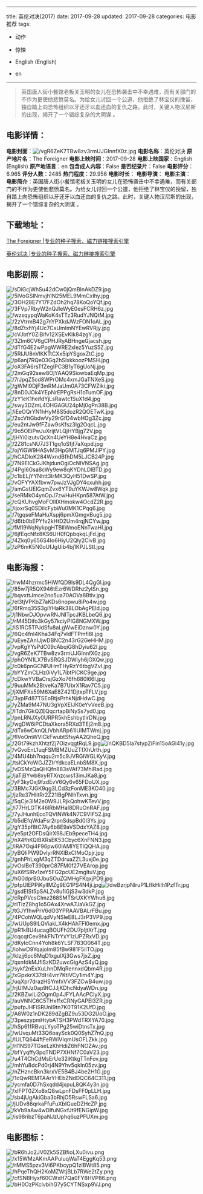 
---
title: 英伦对决(2017)
date: 2017-09-28
updated: 2017-09-28
categories: 电影推荐
tags:
- 动作
- 惊悚

- English (English)
- en
---


> 英国唐人街小餐馆老板关玉明的女儿在恐怖袭击中不幸遇难，而有关部门的不作为更使他悲愤莫名。为给女儿讨回一个公道，他拒绝了林宝仪的挽留，独自踏上向恐怖组织以牙还牙以血还血的复仇之路。此时，关键人物汉尼斯的出现，揭开了一个错综复杂的大阴谋 。

## **电影详情**：

**电影封面**：<img src="https://image.tmdb.org/t/p/w200/vgR6ZeK7TBw8zv3rmUJGInnfX0z.jpg" alt="/vgR6ZeK7TBw8zv3rmUJGInnfX0z.jpg" title="/vgR6ZeK7TBw8zv3rmUJGInnfX0z.jpg">
**电影名称**：英伦对决
**原产地片名**：The Foreigner
**电影上映时间**：2017-09-28
**电影上映国家**：English (English)
**原产地语言**：en
**包含成人内容**：False
**是否纪录片**：False
**电影评分**：6.965
**评分人数**：2485
**热门程度**：29.956
**电影时长**：
**电影导演**：
**电影主演**：
**电影简介**：英国唐人街小餐馆老板关玉明的女儿在恐怖袭击中不幸遇难，而有关部门的不作为更使他悲愤莫名。为给女儿讨回一个公道，他拒绝了林宝仪的挽留，独自踏上向恐怖组织以牙还牙以血还血的复仇之路。此时，关键人物汉尼斯的出现，揭开了一个错综复杂的大阴谋 。

## **下载地址**：
[The Foreigner |专业的种子搜索、磁力链接搜索引擎](https://movie.amd794.com:2083/?search=The%20Foreigner&ordering=&mode=match_phrase&page_size=10&page=1)

[英伦对决 |专业的种子搜索、磁力链接搜索引擎](https://movie.amd794.com:2083/?search=%E8%8B%B1%E4%BC%A6%E5%AF%B9%E5%86%B3&ordering=&mode=match_phrase&page_size=10&page=1)
 

## **电影剧照**：
<img src="https://image.tmdb.org/t/p/original/sDiGcjWhSu42dCw0jQmBInAkDZ9.jpg" alt="/sDiGcjWhSu42dCw0jQmBInAkDZ9.jpg" title="/sDiGcjWhSu42dCw0jQmBInAkDZ9.jpg"><img src="https://image.tmdb.org/t/p/original/5IVoGSlNmvjh1N25MEL9MmCxIhy.jpg" alt="/5IVoGSlNmvjh1N25MEL9MmCxIhy.jpg" title="/5IVoGSlNmvjh1N25MEL9MmCxIhy.jpg"><img src="https://image.tmdb.org/t/p/original/3OH28E7Y17FZdOh2hq78KoQoYQf.jpg" alt="/3OH28E7Y17FZdOh2hq78KoQoYQf.jpg" title="/3OH28E7Y17FZdOh2hq78KoQoYQf.jpg"><img src="https://image.tmdb.org/t/p/original/3FVp7RbyW2nQJleWyE0esFCRH6z.jpg" alt="/3FVp7RbyW2nQJleWyE0esFCRH6z.jpg" title="/3FVp7RbyW2nQJleWyE0esFCRH6z.jpg"><img src="https://image.tmdb.org/t/p/original/wzsqypqWaKoK4sTTz3RudYJNQtM.jpg" alt="/wzsqypqWaKoK4sTTz3RudYJNQtM.jpg" title="/wzsqypqWaKoK4sTTz3RudYJNQtM.jpg"><img src="https://image.tmdb.org/t/p/original/2zVtrmB42g7nYPXkdJWzFON1oAL.jpg" alt="/2zVtrmB42g7nYPXkdJWzFON1oAL.jpg" title="/2zVtrmB42g7nYPXkdJWzFON1oAL.jpg"><img src="https://image.tmdb.org/t/p/original/8dZtxhYj4Uc7CxUmImNYEwRVRjy.jpg" alt="/8dZtxhYj4Uc7CxUmImNYEwRVRjy.jpg" title="/8dZtxhYj4Uc7CxUmImNYEwRVRjy.jpg"><img src="https://image.tmdb.org/t/p/original/cVJbtY0ZiBifv12XSEvKIk84zgY.jpg" alt="/cVJbtY0ZiBifv12XSEvKIk84zgY.jpg" title="/cVJbtY0ZiBifv12XSEvKIk84zgY.jpg"><img src="https://image.tmdb.org/t/p/original/3Zlm6CV6gCPHJRyABHngeGjacsh.jpg" alt="/3Zlm6CV6gCPHJRyABHngeGjacsh.jpg" title="/3Zlm6CV6gCPHJRyABHngeGjacsh.jpg"><img src="https://image.tmdb.org/t/p/original/dTfG4E2wPpgWWRE2xIez5YuzS5Z.jpg" alt="/dTfG4E2wPpgWWRE2xIez5YuzS5Z.jpg" title="/dTfG4E2wPpgWWRE2xIez5YuzS5Z.jpg"><img src="https://image.tmdb.org/t/p/original/5RIJU8nVlKKTtCXx5ipYSgoxZtC.jpg" alt="/5RIJU8nVlKKTtCXx5ipYSgoxZtC.jpg" title="/5RIJU8nVlKKTtCXx5ipYSgoxZtC.jpg"><img src="https://image.tmdb.org/t/p/original/p6anj7RQe03Gq2hSIxkkoozPMSH.jpg" alt="/p6anj7RQe03Gq2hSIxkkoozPMSH.jpg" title="/p6anj7RQe03Gq2hSIxkkoozPMSH.jpg"><img src="https://image.tmdb.org/t/p/original/oX3FA6rsTfZegIPC3B1yT6gUoNj.jpg" alt="/oX3FA6rsTfZegIPC3B1yT6gUoNj.jpg" title="/oX3FA6rsTfZegIPC3B1yT6gUoNj.jpg"><img src="https://image.tmdb.org/t/p/original/2mGq92sew8OjYAAQ9SiowbaEqMp.jpg" alt="/2mGq92sew8OjYAAQ9SiowbaEqMp.jpg" title="/2mGq92sew8OjYAAQ9SiowbaEqMp.jpg"><img src="https://image.tmdb.org/t/p/original/7rJpqZ5cd8WPrOMc4xmJGaTNXeS.jpg" alt="/7rJpqZ5cd8WPrOMc4xmJGaTNXeS.jpg" title="/7rJpqZ5cd8WPrOMc4xmJGaTNXeS.jpg"><img src="https://image.tmdb.org/t/p/original/gWMl9DjF3mRMJaUm0A73CFWZiki.jpg" alt="/gWMl9DjF3mRMJaUm0A73CFWZiki.jpg" title="/gWMl9DjF3mRMJaUm0A73CFWZiki.jpg"><img src="https://image.tmdb.org/t/p/original/8nD0JOk4YEpNrEPPgRsH1oTumOF.jpg" alt="/8nD0JOk4YEpNrEPPgRsH1oTumOF.jpg" title="/8nD0JOk4YEpNrEPPgRsH1oTumOF.jpg"><img src="https://image.tmdb.org/t/p/original/zY1eK1heifdYjLsRawtc1SuX1d4.jpg" alt="/zY1eK1heifdYjLsRawtc1SuX1d4.jpg" title="/zY1eK1heifdYjLsRawtc1SuX1d4.jpg"><img src="https://image.tmdb.org/t/p/original/swy3DZmL4OHGAGU24pMj0gPn38B.jpg" alt="/swy3DZmL4OHGAGU24pMj0gPn38B.jpg" title="/swy3DZmL4OHGAGU24pMj0gPn38B.jpg"><img src="https://image.tmdb.org/t/p/original/iEeOQrYN1hHyM8S5dozR2QOETwK.jpg" alt="/iEeOQrYN1hHyM8S5dozR2QOETwK.jpg" title="/iEeOQrYN1hHyM8S5dozR2QOETwK.jpg"><img src="https://image.tmdb.org/t/p/original/2scVttGbdwVy29rGfD4wbHOg3Zc.jpg" alt="/2scVttGbdwVy29rGfD4wbHOg3Zc.jpg" title="/2scVttGbdwVy29rGfD4wbHOg3Zc.jpg"><img src="https://image.tmdb.org/t/p/original/eu2ntJw9fFZaw9sKfsz3Ig2OqcL.jpg" alt="/eu2ntJw9fFZaw9sKfsz3Ig2OqcL.jpg" title="/eu2ntJw9fFZaw9sKfsz3Ig2OqcL.jpg"><img src="https://image.tmdb.org/t/p/original/9o5OEiPwJuXrijtVLQjHYBjg72V.jpg" alt="/9o5OEiPwJuXrijtVLQjHYBjg72V.jpg" title="/9o5OEiPwJuXrijtVLQjHYBjg72V.jpg"><img src="https://image.tmdb.org/t/p/original/jHYi0izutvQcXn4UeYH8e4HvaCz.jpg" alt="/jHYi0izutvQcXn4UeYH8e4HvaCz.jpg" title="/jHYi0izutvQcXn4UeYH8e4HvaCz.jpg"><img src="https://image.tmdb.org/t/p/original/2Z81csNU7J3T1gq1oSfjf7aXqpd.jpg" alt="/2Z81csNU7J3T1gq1oSfjf7aXqpd.jpg" title="/2Z81csNU7J3T1gq1oSfjf7aXqpd.jpg"><img src="https://image.tmdb.org/t/p/original/ojYiGW9HASvM3HpGMTJq6PMJIPY.jpg" alt="/ojYiGW9HASvM3HpGMTJq6PMJIPY.jpg" title="/ojYiGW9HASvM3HpGMTJq6PMJIPY.jpg"><img src="https://image.tmdb.org/t/p/original/hCADIoK284WxndBfhDM5LJCB24P.jpg" alt="/hCADIoK284WxndBfhDM5LJCB24P.jpg" title="/hCADIoK284WxndBfhDM5LJCB24P.jpg"><img src="https://image.tmdb.org/t/p/original/7N9EICkGJKhjdunOgiOcNIVNSAg.jpg" alt="/7N9EICkGJKhjdunOgiOcNIVNSAg.jpg" title="/7N9EICkGJKhjdunOgiOcNIVNSAg.jpg"><img src="https://image.tmdb.org/t/p/original/4Pgl6Gsa8cWy9ew8qKYDhLDlBTD.jpg" alt="/4Pgl6Gsa8cWy9ew8qKYDhLDlBTD.jpg" title="/4Pgl6Gsa8cWy9ew8qKYDhLDlBTD.jpg"><img src="https://image.tmdb.org/t/p/original/c1bELjYYNhtt3IrMK3QyH51DwSP.jpg" alt="/c1bELjYYNhtt3IrMK3QyH51DwSP.jpg" title="/c1bELjYYNhtt3IrMK3QyH51DwSP.jpg"><img src="https://image.tmdb.org/t/p/original/vOFYYAXfbvw7pwJzVJgDY4cxuhh.jpg" alt="/vOFYYAXfbvw7pwJzVJgDY4cxuhh.jpg" title="/vOFYYAXfbvw7pwJzVJgDY4cxuhh.jpg"><img src="https://image.tmdb.org/t/p/original/amGsUEIGqmZvx6YT9uYKWJw8Wqk.jpg" alt="/amGsUEIGqmZvx6YT9uYKWJw8Wqk.jpg" title="/amGsUEIGqmZvx6YT9uYKWJw8Wqk.jpg"><img src="https://image.tmdb.org/t/p/original/seRMkO4ynOpJ7zwHuHKpn587AtW.jpg" alt="/seRMkO4ynOpJ7zwHuHKpn587AtW.jpg" title="/seRMkO4ynOpJ7zwHuHKpn587AtW.jpg"><img src="https://image.tmdb.org/t/p/original/cQKUhvgMoFOlIlXHmokw4OcdZ2R.jpg" alt="/cQKUhvgMoFOlIlXHmokw4OcdZ2R.jpg" title="/cQKUhvgMoFOlIlXHmokw4OcdZ2R.jpg"><img src="https://image.tmdb.org/t/p/original/ijoxrSq0SDiIcFybWu0MK1CPqq6.jpg" alt="/ijoxrSq0SDiIcFybWu0MK1CPqq6.jpg" title="/ijoxrSq0SDiIcFybWu0MK1CPqq6.jpg"><img src="https://image.tmdb.org/t/p/original/7tgqseFMaHuXspj6pmXGmgvBug5.jpg" alt="/7tgqseFMaHuXspj6pmXGmgvBug5.jpg" title="/7tgqseFMaHuXspj6pmXGmgvBug5.jpg"><img src="https://image.tmdb.org/t/p/original/d6tb0bEPYfv2kHtD2Um4rqjNCYw.jpg" alt="/d6tb0bEPYfv2kHtD2Um4rqjNCYw.jpg" title="/d6tb0bEPYfv2kHtD2Um4rqjNCYw.jpg"><img src="https://image.tmdb.org/t/p/original/fM19WqNykpgHTBlIWmoENnTwaHI.jpg" alt="/fM19WqNykpgHTBlIWmoENnTwaHI.jpg" title="/fM19WqNykpgHTBlIWmoENnTwaHI.jpg"><img src="https://image.tmdb.org/t/p/original/6jfEqcNfz8KS6UH0fQpbqkqLjFd.jpg" alt="/6jfEqcNfz8KS6UH0fQpbqkqLjFd.jpg" title="/6jfEqcNfz8KS6UH0fQpbqkqLjFd.jpg"><img src="https://image.tmdb.org/t/p/original/4Zkq0y656S4Io6HiyU2Qly2CivB.jpg" alt="/4Zkq0y656S4Io6HiyU2Qly2CivB.jpg" title="/4Zkq0y656S4Io6HiyU2Qly2CivB.jpg"><img src="https://image.tmdb.org/t/p/original/zP6mK5N0oUfJgUib4bj1KPJLStI.jpg" alt="/zP6mK5N0oUfJgUib4bj1KPJLStI.jpg" title="/zP6mK5N0oUfJgUib4bj1KPJLStI.jpg">

## **电影海报**：
<img src="https://image.tmdb.org/t/p/original/rwM4hzrmc5HiWfQD9ls9DL4QgGl.jpg" alt="/rwM4hzrmc5HiWfQD9ls9DL4QgGl.jpg" title="/rwM4hzrmc5HiWfQD9ls9DL4QgGl.jpg"><img src="https://image.tmdb.org/t/p/original/85w7jR5QX946tEzr6WDRhz2yISn.jpg" alt="/85w7jR5QX946tEzr6WDRhz2yISn.jpg" title="/85w7jR5QX946tEzr6WDRhz2yISn.jpg"><img src="https://image.tmdb.org/t/p/original/bqvxttJmce2no5ua70AOVa8Btlv.jpg" alt="/bqvxttJmce2no5ua70AOVa8Btlv.jpg" title="/bqvxttJmce2no5ua70AOVa8Btlv.jpg"><img src="https://image.tmdb.org/t/p/original/el3tjVPKbZ7aKDs6nopwu8iPo4w.jpg" alt="/el3tjVPKbZ7aKDs6nopwu8iPo4w.jpg" title="/el3tjVPKbZ7aKDs6nopwu8iPo4w.jpg"><img src="https://image.tmdb.org/t/p/original/6fRmq35S3giYHaRk38LObAgPEld.jpg" alt="/6fRmq35S3giYHaRk38LObAgPEld.jpg" title="/6fRmq35S3giYHaRk38LObAgPEld.jpg"><img src="https://image.tmdb.org/t/p/original/j1NbwDJOpvwRNJNITpcJKBLbeQ6.jpg" alt="/j1NbwDJOpvwRNJNITpcJKBLbeQ6.jpg" title="/j1NbwDJOpvwRNJNITpcJKBLbeQ6.jpg"><img src="https://image.tmdb.org/t/p/original/rM45Difo3kGy57kciyPIG8NGMXW.jpg" alt="/rM45Difo3kGy57kciyPIG8NGMXW.jpg" title="/rM45Difo3kGy57kciyPIG8NGMXW.jpg"><img src="https://image.tmdb.org/t/p/original/iS1RC5TPJdSfu8aLgWwEiDznw0Y.jpg" alt="/iS1RC5TPJdSfu8aLgWwEiDznw0Y.jpg" title="/iS1RC5TPJdSfu8aLgWwEiDznw0Y.jpg"><img src="https://image.tmdb.org/t/p/original/6Qc4fnI4Kha34Fq7vldFTPmfi8I.jpg" alt="/6Qc4fnI4Kha34Fq7vldFTPmfi8I.jpg" title="/6Qc4fnI4Kha34Fq7vldFTPmfi8I.jpg"><img src="https://image.tmdb.org/t/p/original/uEyeZAnIJjwDBNC2n43rG2GeHHM.jpg" alt="/uEyeZAnIJjwDBNC2n43rG2GeHHM.jpg" title="/uEyeZAnIJjwDBNC2n43rG2GeHHM.jpg"><img src="https://image.tmdb.org/t/p/original/vpKgYYsPdC09cAbqiG8hDyiu62I.jpg" alt="/vpKgYYsPdC09cAbqiG8hDyiu62I.jpg" title="/vpKgYYsPdC09cAbqiG8hDyiu62I.jpg"><img src="https://image.tmdb.org/t/p/original/vgR6ZeK7TBw8zv3rmUJGInnfX0z.jpg" alt="/vgR6ZeK7TBw8zv3rmUJGInnfX0z.jpg" title="/vgR6ZeK7TBw8zv3rmUJGInnfX0z.jpg"><img src="https://image.tmdb.org/t/p/original/phOYN1LX7BvSRQSJDWlyh6jOXQw.jpg" alt="/phOYN1LX7BvSRQSJDWlyh6jOXQw.jpg" title="/phOYN1LX7BvSRQSJDWlyh6jOXQw.jpg"><img src="https://image.tmdb.org/t/p/original/c0k6pnGCNPJHmTHyRzY6tbgVZvl.jpg" alt="/c0k6pnGCNPJHmTHyRzY6tbgVZvl.jpg" title="/c0k6pnGCNPJHmTHyRzY6tbgVZvl.jpg"><img src="https://image.tmdb.org/t/p/original/bYYZmCLHz0iVy1L7ibtPlCKC9ge.jpg" alt="/bYYZmCLHz0iVy1L7ibtPlCKC9ge.jpg" title="/bYYZmCLHz0iVy1L7ibtPlCKC9ge.jpg"><img src="https://image.tmdb.org/t/p/original/cDkwYVBaCrsjGzXo76fh680l66l.jpg" alt="/cDkwYVBaCrsjGzXo76fh680l66l.jpg" title="/cDkwYVBaCrsjGzXo76fh680l66l.jpg"><img src="https://image.tmdb.org/t/p/original/9uuMMk2BtveKa7B7UbrX1Rav7C5.jpg" alt="/9uuMMk2BtveKa7B7UbrX1Rav7C5.jpg" title="/9uuMMk2BtveKa7B7UbrX1Rav7C5.jpg"><img src="https://image.tmdb.org/t/p/original/jXMFXs59M6XaE8Z421DjtxpTFLV.jpg" alt="/jXMFXs59M6XaE8Z421DjtxpTFLV.jpg" title="/jXMFXs59M6XaE8Z421DjtxpTFLV.jpg"><img src="https://image.tmdb.org/t/p/original/3ypIFd87TSEoBtjsPrhkNjdHdwC.jpg" alt="/3ypIFd87TSEoBtjsPrhkNjdHdwC.jpg" title="/3ypIFd87TSEoBtjsPrhkNjdHdwC.jpg"><img src="https://image.tmdb.org/t/p/original/yZMa9M47NU3gVpXElJK0eYvVeeB.jpg" alt="/yZMa9M47NU3gVpXElJK0eYvVeeB.jpg" title="/yZMa9M47NU3gVpXElJK0eYvVeeB.jpg"><img src="https://image.tmdb.org/t/p/original/lTdn7GkQZEQqcrtapBiNySs7yd0.jpg" alt="/lTdn7GkQZEQqcrtapBiNySs7yd0.jpg" title="/lTdn7GkQZEQqcrtapBiNySs7yd0.jpg"><img src="https://image.tmdb.org/t/p/original/pnLRNJXy0URPR5khEshbytlirDN.jpg" alt="/pnLRNJXy0URPR5khEshbytlirDN.jpg" title="/pnLRNJXy0URPR5khEshbytlirDN.jpg"><img src="https://image.tmdb.org/t/p/original/wgDW6iPCDtaXkora5RXd3TEj2m8.jpg" alt="/wgDW6iPCDtaXkora5RXd3TEj2m8.jpg" title="/wgDW6iPCDtaXkora5RXd3TEj2m8.jpg"><img src="https://image.tmdb.org/t/p/original/dTx6wDknQLlVbhARp61IUIMTWmj.jpg" alt="/dTx6wDknQLlVbhARp61IUIMTWmj.jpg" title="/dTx6wDknQLlVbhARp61IUIMTWmj.jpg"><img src="https://image.tmdb.org/t/p/original/flVoOmWVlCkFwubtSfsyAA2QheQ.jpg" alt="/flVoOmWVlCkFwubtSfsyAA2QheQ.jpg" title="/flVoOmWVlCkFwubtSfsyAA2QheQ.jpg"><img src="https://image.tmdb.org/t/p/original/2Gt79kzhXhtzfZj7OizvqgtRqL9.jpg" alt="/2Gt79kzhXhtzfZj7OizvqgtRqL9.jpg" title="/2Gt79kzhXhtzfZj7OizvqgtRqL9.jpg"><img src="https://image.tmdb.org/t/p/original/nQKBD5Ia7stypZiFin15oAGl41y.jpg" alt="/nQKBD5Ia7stypZiFin15oAGl41y.jpg" title="/nQKBD5Ia7stypZiFin15oAGl41y.jpg"><img src="https://image.tmdb.org/t/p/original/vGvoEnL1uqFSMBMZUuZTfXhUrth.jpg" alt="/vGvoEnL1uqFSMBMZUuZTfXhUrth.jpg" title="/vGvoEnL1uqFSMBMZUuZTfXhUrth.jpg"><img src="https://image.tmdb.org/t/p/original/4MU4bh7nqqu2m5c9JVRGIWGLKyV.jpg" alt="/4MU4bh7nqqu2m5c9JVRGIWGLKyV.jpg" title="/4MU4bh7nqqu2m5c9JVRGIWGLKyV.jpg"><img src="https://image.tmdb.org/t/p/original/tsICkYoWGJZZIrYdkcaELnbSM8X.jpg" alt="/tsICkYoWGJZZIrYdkcaELnbSM8X.jpg" title="/tsICkYoWGJZZIrYdkcaELnbSM8X.jpg"><img src="https://image.tmdb.org/t/p/original/vDSMzQaQHQfn883sVAf73MhlRad.jpg" alt="/vDSMzQaQHQfn883sVAf73MhlRad.jpg" title="/vDSMzQaQHQfn883sVAf73MhlRad.jpg"><img src="https://image.tmdb.org/t/p/original/jaTjBYwb8xyRTXnzcws13imJKa8.jpg" alt="/jaTjBYwb8xyRTXnzcws13imJKa8.jpg" title="/jaTjBYwb8xyRTXnzcws13imJKa8.jpg"><img src="https://image.tmdb.org/t/p/original/yF3kyOxj9fzdEvV6Qy6v65FDoUX.jpg" alt="/yF3kyOxj9fzdEvV6Qy6v65FDoUX.jpg" title="/yF3kyOxj9fzdEvV6Qy6v65FDoUX.jpg"><img src="https://image.tmdb.org/t/p/original/3BMc7JGK9qg3LCd3zFonME3KO40.jpg" alt="/3BMc7JGK9qg3LCd3zFonME3KO40.jpg" title="/3BMc7JGK9qg3LCd3zFonME3KO40.jpg"><img src="https://image.tmdb.org/t/p/original/jzRe37HlitRr2Z21lBgPNlhTxvn.jpg" alt="/jzRe37HlitRr2Z21lBgPNlhTxvn.jpg" title="/jzRe37HlitRr2Z21lBgPNlhTxvn.jpg"><img src="https://image.tmdb.org/t/p/original/5qCje3IM2e0W9JLRjkQohwKTevV.jpg" alt="/5qCje3IM2e0W9JLRjkQohwKTevV.jpg" title="/5qCje3IM2e0W9JLRjkQohwKTevV.jpg"><img src="https://image.tmdb.org/t/p/original/i77HrLGTK46lRbMHaI8DRuOnRAF.jpg" alt="/i77HrLGTK46lRbMHaI8DRuOnRAF.jpg" title="/i77HrLGTK46lRbMHaI8DRuOnRAF.jpg"><img src="https://image.tmdb.org/t/p/original/7yJHunhEcoTQVINWk4N7C9VIF52.jpg" alt="/7yJHunhEcoTQVINWk4N7C9VIF52.jpg" title="/7yJHunhEcoTQVINWk4N7C9VIF52.jpg"><img src="https://image.tmdb.org/t/p/original/b5dEfqWdaFsr2rpnSdspBd0I3Ys.jpg" alt="/b5dEfqWdaFsr2rpnSdspBd0I3Ys.jpg" title="/b5dEfqWdaFsr2rpnSdspBd0I3Ys.jpg"><img src="https://image.tmdb.org/t/p/original/gY35pf8tC7Ay6b8E9aVSDdxYAZ8.jpg" alt="/gY35pf8tC7Ay6b8E9aVSDdxYAZ8.jpg" title="/gY35pf8tC7Ay6b8E9aVSDdxYAZ8.jpg"><img src="https://image.tmdb.org/t/p/original/ye5pt2OFDsQirX98JEb9peceTH4.jpg" alt="/ye5pt2OFDsQirX98JEb9peceTH4.jpg" title="/ye5pt2OFDsQirX98JEb9peceTH4.jpg"><img src="https://image.tmdb.org/t/p/original/nX4fhKQlBXRsEK53Cbyc6XnFNN3.jpg" alt="/nX4fhKQlBXRsEK53Cbyc6XnFNN3.jpg" title="/nX4fhKQlBXRsEK53Cbyc6XnFNN3.jpg"><img src="https://image.tmdb.org/t/p/original/iRA7Oqi4F96pw60lAMIYETlQQHA.jpg" alt="/iRA7Oqi4F96pw60lAMIYETlQQHA.jpg" title="/iRA7Oqi4F96pw60lAMIYETlQQHA.jpg"><img src="https://image.tmdb.org/t/p/original/yBQIiPW9DvlyrRNXlBxCIMoOpjr.jpg" alt="/yBQIiPW9DvlyrRNXlBxCIMoOpjr.jpg" title="/yBQIiPW9DvlyrRNXlBxCIMoOpjr.jpg"><img src="https://image.tmdb.org/t/p/original/gnhPhLxgM3qZTDdruaZZL3uxj0e.jpg" alt="/gnhPhLxgM3qZTDdruaZZL3uxj0e.jpg" title="/gnhPhLxgM3qZTDdruaZZL3uxj0e.jpg"><img src="https://image.tmdb.org/t/p/original/vOsIBeT390prC87FM0f27VEArop.jpg" alt="/vOsIBeT390prC87FM0f27VEArop.jpg" title="/vOsIBeT390prC87FM0f27VEArop.jpg"><img src="https://image.tmdb.org/t/p/original/uX6fSIRv1zeY5FG2pcUE2mgltuV.jpg" alt="/uX6fSIRv1zeY5FG2pcUE2mgltuV.jpg" title="/uX6fSIRv1zeY5FG2pcUE2mgltuV.jpg"><img src="https://image.tmdb.org/t/p/original/hG0dprB0JbuSOuZQMHgFKqxjPD9.jpg" alt="/hG0dprB0JbuSOuZQMHgFKqxjPD9.jpg" title="/hG0dprB0JbuSOuZQMHgFKqxjPD9.jpg"><img src="https://image.tmdb.org/t/p/original/pfpUlEPPiKylIMZg9EG1PS4N4ji.jpg" alt="/pfpUlEPPiKylIMZg9EG1PS4N4ji.jpg" title="/pfpUlEPPiKylIMZg9EG1PS4N4ji.jpg"><img src="https://image.tmdb.org/t/p/original/dwBzrjpNlruP1LfIkHiIh1PzfTr.jpg" alt="/dwBzrjpNlruP1LfIkHiIh1PzfTr.jpg" title="/dwBzrjpNlruP1LfIkHiIh1PzfTr.jpg"><img src="https://image.tmdb.org/t/p/original/gsdEISt5pSALZv8u1iGjS3w3dkP.jpg" alt="/gsdEISt5pSALZv8u1iGjS3w3dkP.jpg" title="/gsdEISt5pSALZv8u1iGjS3w3dkP.jpg"><img src="https://image.tmdb.org/t/p/original/cRpPVcsCImz268SMTSrUXKYWhu6.jpg" alt="/cRpPVcsCImz268SMTSrUXKYWhu6.jpg" title="/cRpPVcsCImz268SMTSrUXKYWhu6.jpg"><img src="https://image.tmdb.org/t/p/original/rITizZ8hg1o5GAx4XrwA7JaVkGZ.jpg" alt="/rITizZ8hg1o5GAx4XrwA7JaVkGZ.jpg" title="/rITizZ8hg1o5GAx4XrwA7JaVkGZ.jpg"><img src="https://image.tmdb.org/t/p/original/tGJYfhwPrV6dO3YPRAAVBALrFBu.jpg" alt="/tGJYfhwPrV6dO3YPRAAVBALrFBu.jpg" title="/tGJYfhwPrV6dO3YPRAAVBALrFBu.jpg"><img src="https://image.tmdb.org/t/p/original/4PCohWQLqdVyNSleE8LJ3rP3VP9.jpg" alt="/4PCohWQLqdVyNSleE8LJ3rP3VP9.jpg" title="/4PCohWQLqdVyNSleE8LJ3rP3VP9.jpg"><img src="https://image.tmdb.org/t/p/original/wUUpS9lLQViakLX4kHAhTFl0emx.jpg" alt="/wUUpS9lLQViakLX4kHAhTFl0emx.jpg" title="/wUUpS9lLQViakLX4kHAhTFl0emx.jpg"><img src="https://image.tmdb.org/t/p/original/pR1kBU4ucagBOUFh2DU7pIjtXrT.jpg" alt="/pR1kBU4ucagBOUFh2DU7pIjtXrT.jpg" title="/pR1kBU4ucagBOUFh2DU7pIjtXrT.jpg"><img src="https://image.tmdb.org/t/p/original/cqcqtCev9hkFNTrYxY1zUPZRxVD.jpg" alt="/cqcqtCev9hkFNTrYxY1zUPZRxVD.jpg" title="/cqcqtCev9hkFNTrYxY1zUPZRxVD.jpg"><img src="https://image.tmdb.org/t/p/original/dKyIcCnn4Yoh8k6YLSF783O064T.jpg" alt="/dKyIcCnn4Yoh8k6YLSF783O064T.jpg" title="/dKyIcCnn4Yoh8k6YLSF783O064T.jpg"><img src="https://image.tmdb.org/t/p/original/iohwD9YqajoIm85fBw981F5iITO.jpg" alt="/iohwD9YqajoIm85fBw981F5iITO.jpg" title="/iohwD9YqajoIm85fBw981F5iITO.jpg"><img src="https://image.tmdb.org/t/p/original/kIzjj6pc6MqD1xgulXj3Gws7jxZ.jpg" alt="/kIzjj6pc6MqD1xgulXj3Gws7jxZ.jpg" title="/kIzjj6pc6MqD1xgulXj3Gws7jxZ.jpg"><img src="https://image.tmdb.org/t/p/original/qxnfdkMJflSzKD2uwcGigAzS4yQ.jpg" alt="/qxnfdkMJflSzKD2uwcGigAzS4yQ.jpg" title="/qxnfdkMJflSzKD2uwcGigAzS4yQ.jpg"><img src="https://image.tmdb.org/t/p/original/sykf2nExXuLhnDMqRennxdQbm4R.jpg" alt="/sykf2nExXuLhnDMqRennxdQbm4R.jpg" title="/sykf2nExXuLhnDMqRennxdQbm4R.jpg"><img src="https://image.tmdb.org/t/p/original/xGpxkrX37dH4vrr7KtIVCy1im4Y.jpg" alt="/xGpxkrX37dH4vrr7KtIVCy1im4Y.jpg" title="/xGpxkrX37dH4vrr7KtIVCy1im4Y.jpg"><img src="https://image.tmdb.org/t/p/original/uqXpr7drazHSYmfxVV3FZCwB4uw.jpg" alt="/uqXpr7drazHSYmfxVV3FZCwB4uw.jpg" title="/uqXpr7drazHSYmfxVV3FZCwB4uw.jpg"><img src="https://image.tmdb.org/t/p/original/rjUIMJz0ap9tCJJjKDhcNdyaWDn.jpg" alt="/rjUIMJz0ap9tCJJjKDhcNdyaWDn.jpg" title="/rjUIMJz0ap9tCJJjKDhcNdyaWDn.jpg"><img src="https://image.tmdb.org/t/p/original/2KBZwiLi2Ogm0p4JFYLAAcPClyX.jpg" alt="/2KBZwiLi2Ogm0p4JFYLAAcPClyX.jpg" title="/2KBZwiLi2Ogm0p4JFYLAAcPClyX.jpg"><img src="https://image.tmdb.org/t/p/original/auVNNC6C5THxffxCRNyGAPEl3ZR.jpg" alt="/auVNNC6C5THxffxCRNyGAPEl3ZR.jpg" title="/auVNNC6C5THxffxCRNyGAPEl3ZR.jpg"><img src="https://image.tmdb.org/t/p/original/pufpJHFiSRUnI9tn7K0T91K2UfD.jpg" alt="/pufpJHFiSRUnI9tn7K0T91K2UfD.jpg" title="/pufpJHFiSRUnI9tn7K0T91K2UfD.jpg"><img src="https://image.tmdb.org/t/p/original/A8W0z1nDK289dZgBZ9u53DG2UoO.jpg" alt="/A8W0z1nDK289dZgBZ9u53DG2UoO.jpg" title="/A8W0z1nDK289dZgBZ9u53DG2UoO.jpg"><img src="https://image.tmdb.org/t/p/original/3peszypmHtybATSH3PWdTRXYA70.jpg" alt="/3peszypmHtybATSH3PWdTRXYA70.jpg" title="/3peszypmHtybATSH3PWdTRXYA70.jpg"><img src="https://image.tmdb.org/t/p/original/hSp61fRBvqLYyoTPg25wiDtnsTx.jpg" alt="/hSp61fRBvqLYyoTPg25wiDtnsTx.jpg" title="/hSp61fRBvqLYyoTPg25wiDtnsTx.jpg"><img src="https://image.tmdb.org/t/p/original/wUvquMt33Q6oaySck0Q0SyhZ7nQ.jpg" alt="/wUvquMt33Q6oaySck0Q0SyhZ7nQ.jpg" title="/wUvquMt33Q6oaySck0Q0SyhZ7nQ.jpg"><img src="https://image.tmdb.org/t/p/original/lULTQ644ftFeRWiVIqmUsOFLZkk.jpg" alt="/lULTQ644ftFeRWiVIqmUsOFLZkk.jpg" title="/lULTQ644ftFeRWiVIqmUsOFLZkk.jpg"><img src="https://image.tmdb.org/t/p/original/rI1NS97TGseLzKhHdiZ6hFNOZAv.jpg" alt="/rI1NS97TGseLzKhHdiZ6hFNOZAv.jpg" title="/rI1NS97TGseLzKhHdiZ6hFNOZAv.jpg"><img src="https://image.tmdb.org/t/p/original/bfYyqffy3pqTNDP7XHNf7C0aV23.jpg" alt="/bfYyqffy3pqTNDP7XHNf7C0aV23.jpg" title="/bfYyqffy3pqTNDP7XHNf7C0aV23.jpg"><img src="https://image.tmdb.org/t/p/original/u4T4ChCdMsErUe32iKtkgTTnFov.jpg" alt="/u4T4ChCdMsErUe32iKtkgTTnFov.jpg" title="/u4T4ChCdMsErUe32iKtkgTTnFov.jpg"><img src="https://image.tmdb.org/t/p/original/mhYu8dcPd0rj4N9Yhv5qkIn05zv.jpg" alt="/mhYu8dcPd0rj4N9Yhv5qkIn05zv.jpg" title="/mhYu8dcPd0rj4N9Yhv5qkIn05zv.jpg"><img src="https://image.tmdb.org/t/p/original/nZHzncBkn3krxVE5B4BJ4be2H1G.jpg" alt="/nZHzncBkn3krxVE5B4BJ4be2H1G.jpg" title="/nZHzncBkn3krxVE5B4BJ4be2H1G.jpg"><img src="https://image.tmdb.org/t/p/original/1cQwREMTAArYHEbZNdDQC64C311.jpg" alt="/1cQwREMTAArYHEbZNdDQC64C311.jpg" title="/1cQwREMTAArYHEbZNdDQC64C311.jpg"><img src="https://image.tmdb.org/t/p/original/ycmfa0D7hSxqdd4jxpuL8QK4y3n.jpg" alt="/ycmfa0D7hSxqdd4jxpuL8QK4y3n.jpg" title="/ycmfa0D7hSxqdd4jxpuL8QK4y3n.jpg"><img src="https://image.tmdb.org/t/p/original/xlFPT0ZXo8xQ8wLpnFDsFF0pLLH.jpg" alt="/xlFPT0ZXo8xQ8wLpnFDsFF0pLLH.jpg" title="/xlFPT0ZXo8xQ8wLpnFDsFF0pLLH.jpg"><img src="https://image.tmdb.org/t/p/original/sb4jUgAkiGba3bRhjO5RswFLSa6.jpg" alt="/sb4jUgAkiGba3bRhjO5RswFLSa6.jpg" title="/sb4jUgAkiGba3bRhjO5RswFLSa6.jpg"><img src="https://image.tmdb.org/t/p/original/jUDv86qrkaFfuFuXbIGueDZHcZP.jpg" alt="/jUDv86qrkaFfuFuXbIGueDZHcZP.jpg" title="/jUDv86qrkaFfuFuXbIGueDZHcZP.jpg"><img src="https://image.tmdb.org/t/p/original/kVb9aAw4wDIfuNGxfJt9fENGipW.jpg" alt="/kVb9aAw4wDIfuNGxfJt9fENGipW.jpg" title="/kVb9aAw4wDIfuNGxfJt9fENGipW.jpg"><img src="https://image.tmdb.org/t/p/original/is98ribzT6paNJzUphq6uzPFUXm.jpg" alt="/is98ribzT6paNJzUphq6uzPFUXm.jpg" title="/is98ribzT6paNJzUphq6uzPFUXm.jpg">

## **电影图标**：
<img src="https://image.tmdb.org/t/p/original/bR6hJo2JV0Zk5SZBfioLXu0ivu.png" alt="/bR6hJo2JV0Zk5SZBfioLXu0ivu.png" title="/bR6hJo2JV0Zk5SZBfioLXu0ivu.png"><img src="https://image.tmdb.org/t/p/original/x15WMzAKmAAPuIuqWaT4EggKq53.png" alt="/x15WMzAKmAAPuIuqWaT4EggKq53.png" title="/x15WMzAKmAAPuIuqWaT4EggKq53.png"><img src="https://image.tmdb.org/t/p/original/rMMS5pzv3Vi6PKbcypQ1zlBWt85.png" alt="/rMMS5pzv3Vi6PKbcypQ1zlBWt85.png" title="/rMMS5pzv3Vi6PKbcypQ1zlBWt85.png"><img src="https://image.tmdb.org/t/p/original/hPqeThQH2KoMZWtjBLb7RWe2tZy.png" alt="/hPqeThQH2KoMZWtjBLb7RWe2tZy.png" title="/hPqeThQH2KoMZWtjBLb7RWe2tZy.png"><img src="https://image.tmdb.org/t/p/original/cfSN8Hyxf60CWxH7Qa0FY8HVP86.png" alt="/cfSN8Hyxf60CWxH7Qa0FY8HVP86.png" title="/cfSN8Hyxf60CWxH7Qa0FY8HVP86.png"><img src="https://image.tmdb.org/t/p/original/bH0OzPKclvbihG7y5CYTNSxp9VJ.png" alt="/bH0OzPKclvbihG7y5CYTNSxp9VJ.png" title="/bH0OzPKclvbihG7y5CYTNSxp9VJ.png">
